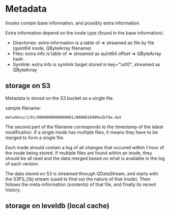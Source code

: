 # Metadata

Inodes contain base information, and possibly extra information.

Extra information depend on the inode type (found in the base information).

- Directories: extra information is a table of <hash of filename> => <list of files matching and inodes> streamed as file by file (quint64 inode, QByteArray filename)
- Files: extra info is table of <offset> => <data hash> streamed as quint64 offset => QByteArray hash
- Symlink: extra info is symlink target stored in key+"\x00", streamed as QByteArray

## storage on S3

Metadata is stored on the S3 bucket as a single file.

sample filename:

	metadata/1/01/0000000000000001/0000816909a2b79a.dat

The second part of the filename corresponds to the timestamp of the latest
modification. If a single inode has multiple files, it means they have to be
merged to form a single file.

Each inode should contain a log of all changes that occured within 1 hour of
the inode being stored. If multiple files are found within an inode, they
should be all read and the data merged based on what is available in the log of
each version.

The data stored on S3 is streamed through QDataStream, and starts with the
S3FS_Obj stream (used to find out the nature of that inode). Then follows the
meta-information (contents) of that file, and finally its recent history.

## storage on leveldb (local cache)



